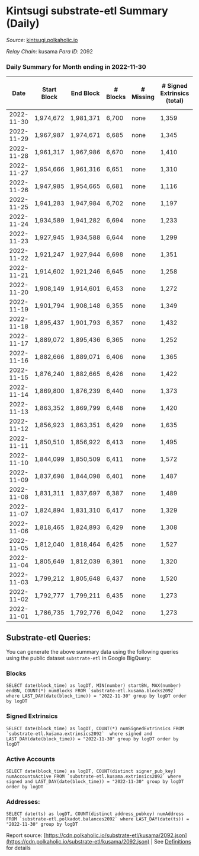 # Kintsugi substrate-etl Summary (Daily)

_Source_: [kintsugi.polkaholic.io](https://kintsugi.polkaholic.io)

*Relay Chain*: kusama
*Para ID*: 2092



### Daily Summary for Month ending in 2022-11-30


| Date | Start Block | End Block | # Blocks | # Missing | # Signed Extrinsics (total) | # Active Accounts | # Addresses with Balances | # Events | # Transfers | # XCM Transfers In | # XCM Transfers Out |
| ---- | ----------- | --------- | -------- | --------- | --------------------------- | ----------------- | ------------------------- | -------- | ----------- | ------------------ | ------------------- |
| 2022-11-30 | 1,974,672 | 1,981,371 | 6,700 | none  | 1,359 | 73 | 15,864 | 59,888 | 6,783 ($20,356.58) | 5 ($101.76) | 7 ($595.02) |
| 2022-11-29 | 1,967,987 | 1,974,671 | 6,685 | none  | 1,345 | 78 | 15,859 | 59,951 | 6,788 ($13,058.34) | 24 ($11,940.34) | 18 ($11,074.02) |
| 2022-11-28 | 1,961,317 | 1,967,986 | 6,670 | none  | 1,410 | 66 | 15,856 | 59,916 | 6,743 ($10,802.22) | 10 ($439.55) | 4 ($799.39) |
| 2022-11-27 | 1,954,666 | 1,961,316 | 6,651 | none  | 1,310 | 77 | 15,851 | 59,507 | 6,782 ($15,432.02) | 19 ($543.85) | 31 ($2,016.52) |
| 2022-11-26 | 1,947,985 | 1,954,665 | 6,681 | none  | 1,116 | 73 | 15,846 | 58,918 | 6,793 ($19,122.07) | 24 ($3,408.43) | 19 ($993.68) |
| 2022-11-25 | 1,941,283 | 1,947,984 | 6,702 | none  | 1,197 | 52 | 15,842 | 59,186 | 6,761 ($11,077.48) | 7 ($1,549.34) | 3 ($6.93) |
| 2022-11-24 | 1,934,589 | 1,941,282 | 6,694 | none  | 1,233 | 76 | 15,837 | 59,419 | 6,786 ($14,354.64) | 5 ($277.58) | 13 ($1,193.35) |
| 2022-11-23 | 1,927,945 | 1,934,588 | 6,644 | none  | 1,299 | 63 | 15,830 | 59,175 | 6,715 ($13,859.25) | 9 ($657.61) | 9 ($198.70) |
| 2022-11-22 | 1,921,247 | 1,927,944 | 6,698 | none  | 1,351 | 97 | 15,821 | 60,286 | 6,885 ($25,026.37) | 37 ($2,122.22) | 45 ($2,127.78) |
| 2022-11-21 | 1,914,602 | 1,921,246 | 6,645 | none  | 1,258 | 82 |  | 59,168 | 6,768 ($20,379.02) | 19 ($489.74) | 11 ($1,510.27) |
| 2022-11-20 | 1,908,149 | 1,914,601 | 6,453 | none  | 1,272 | 64 |  | 57,527 | 6,516 ($16,138.65) | 4 ($94.91) | 6 ($81.05) |
| 2022-11-19 | 1,901,794 | 1,908,148 | 6,355 | none  | 1,349 | 77 |  | 57,165 | 6,451 ($12,886.95) | 8 ($5,818.02) | 11 ($6,094.02) |
| 2022-11-18 | 1,895,437 | 1,901,793 | 6,357 | none  | 1,432 | 79 |  | 57,647 | 6,447 ($21,652.46) | 8 ($7,745.36) | 9 ($7,649.19) |
| 2022-11-17 | 1,889,072 | 1,895,436 | 6,365 | none  | 1,252 | 73 | 15,794 | 56,830 | 6,444 ($10,716.16) | 14 ($1,235.60) | 11 ($557.64) |
| 2022-11-16 | 1,882,666 | 1,889,071 | 6,406 | none  | 1,365 | 74 |  | 57,621 | 6,480 ($12,803.85) | 11 ($273.69) | 7 ($313.08) |
| 2022-11-15 | 1,876,240 | 1,882,665 | 6,426 | none  | 1,422 | 79 |  | 58,173 | 6,543 ($25,894.47) | 9 ($334.86) | 14 ($862.78) |
| 2022-11-14 | 1,869,800 | 1,876,239 | 6,440 | none  | 1,373 | 82 |  | 58,146 | 6,612 ($60,449.59) | 10 ($17,970.19) | 9 ($209.97) |
| 2022-11-13 | 1,863,352 | 1,869,799 | 6,448 | none  | 1,420 | 81 |  | 58,211 | 6,602 ($73,693.14) | 5 ($4,949.85) | 5 ($55.04) |
| 2022-11-12 | 1,856,923 | 1,863,351 | 6,429 | none  | 1,635 | 74 |  | 59,026 | 6,531 ($18,100.91) | 13 ($6,856.10) | 23 ($55,179.32) |
| 2022-11-11 | 1,850,510 | 1,856,922 | 6,413 | none  | 1,495 | 77 |  | 58,301 | 6,517 ($294,195.84) | 11 ($274,694.76) | 10 ($21,848.06) |
| 2022-11-10 | 1,844,099 | 1,850,509 | 6,411 | none  | 1,572 | 100 |  | 58,865 | 6,544 ($35,713.22) | 13 ($4,562.76) | 15 ($957.15) |
| 2022-11-09 | 1,837,698 | 1,844,098 | 6,401 | none  | 1,487 | 93 | 15,687 | 58,663 | 6,539 ($18,316.19) | 46 ($8,126.97) | 36 ($1,272.94) |
| 2022-11-08 | 1,831,311 | 1,837,697 | 6,387 | none  | 1,489 | 74 |  | 58,118 | 6,490 ($22,893.75) | 30 ($4,278.61) | 21 ($3,385.15) |
| 2022-11-07 | 1,824,894 | 1,831,310 | 6,417 | none  | 1,329 | 75 |  | 57,547 | 6,506 ($16,125.01) | 17 ($515.49) | 19 ($1,090.25) |
| 2022-11-06 | 1,818,465 | 1,824,893 | 6,429 | none  | 1,308 | 88 | 15,676 | 57,558 | 6,530 ($16,042.39) | 13 ($1,744.16) | 11 ($607.03) |
| 2022-11-05 | 1,812,040 | 1,818,464 | 6,425 | none  | 1,527 | 98 |  | 58,547 | 6,547 ($40,780.35) | 15 ($2,244.44) | 27 ($25,648.68) |
| 2022-11-04 | 1,805,649 | 1,812,039 | 6,391 | none  | 1,320 | 96 | 15,664 | 57,918 | 6,575 ($33,603.60) | 71 ($11,897.86) | 81 ($9,647.67) |
| 2022-11-03 | 1,799,212 | 1,805,648 | 6,437 | none  | 1,520 | 96 | 15,648 | 58,613 | 6,550 ($30,386.69) | 17 ($1,345.29) | 17 ($3,021.57) |
| 2022-11-02 | 1,792,777 | 1,799,211 | 6,435 | none  | 1,273 | 87 |  | 57,767 | 6,560 ($30,426.83) | 24 ($4,765.88) | 15 ($608.56) |
| 2022-11-01 | 1,786,735 | 1,792,776 | 6,042 | none  | 1,273 | 79 | 15,631 | 54,352 | 6,130 ($89,167.51) | 12 ($4,566.63) | 12 ($6,237.31) |

## Substrate-etl Queries:
You can generate the above summary data using the following queries using the public dataset `substrate-etl` in Google BigQuery:


### Blocks
```
SELECT date(block_time) as logDT, MIN(number) startBN, MAX(number) endBN, COUNT(*) numBlocks FROM `substrate-etl.kusama.blocks2092`  where LAST_DAY(date(block_time)) = "2022-11-30" group by logDT order by logDT
```


### Signed Extrinsics
```
SELECT date(block_time) as logDT, COUNT(*) numSignedExtrinsics FROM `substrate-etl.kusama.extrinsics2092`  where signed and LAST_DAY(date(block_time)) = "2022-11-30" group by logDT order by logDT
```


### Active Accounts
```
SELECT date(block_time) as logDT, COUNT(distinct signer_pub_key) numAccountsActive FROM `substrate-etl.kusama.extrinsics2092` where signed and LAST_DAY(date(block_time)) = "2022-11-30" group by logDT order by logDT
```


### Addresses:
```
SELECT date(ts) as logDT, COUNT(distinct address_pubkey) numAddress FROM `substrate-etl.polkadot.balances2092` where LAST_DAY(date(ts)) = "2022-11-30" group by logDT
```



Report source: [https://cdn.polkaholic.io/substrate-etl/kusama/2092.json](https://cdn.polkaholic.io/substrate-etl/kusama/2092.json) | See [Definitions](/DEFINITIONS.md) for details

